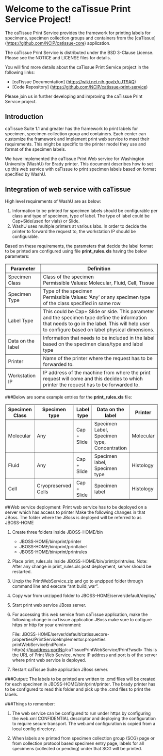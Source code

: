 Welcome to the caTissue Print Service Project!
==============================================

The caTissue Print Service provides the framework for printing labels for specimens, specimen collection groups and containers
from the [caTissue] (https://github.com/NCIP/catissue-core) application.

The caTissue Print Service is distributed under the BSD 3-Clause License.
Please see the NOTICE and LICENSE files for details.

You will find more details about the caTissue Print Service project in the following links:
 * [caTissue Documentation] (https://wiki.nci.nih.gov/x/uJT9AQ)
 * [Code Repository] (https://github.com/NCIP/catissue-print-service)
 
Please join us in further developing and improving the caTissue Print Service project.

Introduction
------------

caTissue Suite 1.1 and greater has the framework to print labels for specimen, specimen collection group and containers. Each center can customize the framework and implement print web service to meet their requirements. This might be specific to the printer model they use and format of the specimen labels. 

We have implemented the caTissue Print Web service for Washington University (WashU) for Brady printer. This document describes how to set up this web service with caTissue to print specimen labels based on format specified by WashU.

Integration of web service with caTissue
----------------------------------------

High level requirements of WashU are as below:

1. Information to be printed for specimen labels should be configurable per class and type of specimen, type of label. The type of label could be Cap+Side(used for vials) or Slide. 
2. WashU uses multiple printers at various labs. In order to decide the printer to forward the request to, the workstation IP should be configurable. 

Based on these requirements, the parameters that decide the label format to be printed are configured using file **print_rules.xls** having the below parameters:

<table border="1" cellspacing="0" cellpadding="3">
	<tr>
		<th>Parameter</th> <th>Definition</th>
	</tr>
	<tr>
		<td>Specimen Class</td> <td>Class of the specimen <br> Permissible Values:  Molecular, Fluid, Cell, Tissue</td>
	</tr>
	<tr>
		<td>Specimen Type</td> <td>Type of the specimen <br> Permissible Values: ‘Any’ or  any specimen type of the class specified in same row</td>
	</tr>
	<tr>
		<td>Label Type</td> <td>This could be Cap+ Slide or side. This parameter and the specimen type define the information that needs to go in the label. This will help user to configure based on label physical dimensions.</td>
	</tr>
	<tr>
		<td>Data on the label</td> <td>Information that needs to be included in the label based on the specimen class/type and label type</td>
	</tr>
	<tr>
		<td>Printer</td> <td>Name of the printer where the request has to be forwarded to.</td>
	</tr>
	<tr>
		<td>Workstation IP</td> <td>IP address of the machine from where the print request will come and this decides to which printer the request has to be forwarded to.</td>
	</tr>
</table>

###Below are some example entries for the **print_rules.xls** file:

<table border="1" cellspacing="0" cellpadding="3">
	<tr>
		<th>Specimen Class</th> <th>Specimen type</th> <th>Label type</th> <th>Data on the label</th> <th>Printer</th> <th>Workstation IP</th>
	</tr>
	<tr>
		<td>Molecular</td> <td>Any</td> <td>Cap + Slide</td> <td>Specimen Label, Specimen type, Concentration</td> <td>Molecular</td> <td>10.39.153.173</td>
	</tr>
	<tr>
		<td>Fluid</td> <td>Any</td> <td>Cap + Slide</td> <td>Specimen label, Specimen type</td> <td>Histology </td> <td>10.39.153.173</td>
	</tr>
	<tr>
		<td>Cell</td> <td>Cryopreserved Cells</td> <td>Cap + Slide</td> <td>Specimen label</td> <td>Histology </td> <td>10.39.153.173</td>
	</tr>
</table>


##Web service deployment:
Print web service has to be deployed on a server which has access to printer Make the following changes in that JBoss. The folder where the JBoss is deployed will be referred to as JBOSS-HOME

1.	Create three folders inside JBOSS-HOME/bin
	* JBOSS-HOME/bin/print/printer
	* JBOSS-HOME/bin/print/printlabel
	* JBOSS-HOME/bin/print/printrules

2.	Place print_rules.xls inside JBOSS-HOME/bin/print/printrules. Note:  After any change in print_rules.xls post deployment, server should be restarted.
3.	Unzip the PrintWebService.zip and go to unzipped folder through command line and execute “ant build_war”.
4.	Copy war from unzipped folder to JBOSS-HOME/server/default/deploy/
5.	Start print web service JBoss server.
6.	For accessing this web service from caTissue application, make the following change in caTissue application JBoss make sure to cofigure https or http for your environment:

	File: JBOSS-HOME/server/default/catissuecore-properties/PrintServiceImplementor.properties
    printWebServiceEndPoint= http(s)://<ipaddress:portNo>/caTissuePrintWebService/Print?wsdl> 
	This is the URL of Print Web Service, where IP address and port is of the server where print web service is deployed.

7.	Restart caTissue Suite application JBoss server.
 
###Output:
The labels to be printed are written to .cmd files will be created for each specimen in JBOSS-HOME/bin/print/printer. The brady printer has to be configured to read this folder and pick up the .cmd files to print the labels.

###Things to remember:

1.	The web service can be configured to run under https by configuring the web.xml CONFIDENTIAL descriptor and deploying the configuration to require secure transport. The web.xml configuration is copied from a local config directory.

2.	When labels are printed from specimen collection group (SCG) page or from collection protocol based specimen entry page, labels for all specimens (collected or pending) under that SCG will be printed. 
	
	
